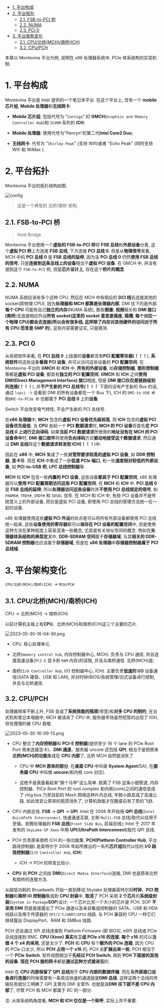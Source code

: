 <!-- @import "[TOC]" {cmd="toc" depthFrom=1 depthTo=6 orderedList=false} -->

<!-- code_chunk_output -->

- [1. 平台构成](#1-平台构成)
- [2. 平台拓扑](#2-平台拓扑)
  - [2.1. FSB-to-PCI 桥](#21-fsb-to-pci-桥)
  - [2.2. NUMA](#22-numa)
  - [2.3. PCI 0](#23-pci-0)
- [3. 平台架构变化](#3-平台架构变化)
  - [3.1. CPU/北桥(MCH)/南桥(ICH)](#31-cpu北桥mch南桥ich)
  - [3.2. CPU/PCH](#32-cpupch)

<!-- /code_chunk_output -->

本章以 Montevina 平台为例, 说明在 x86 处理器系统中, PCIe 体系结构的实现机制.

# 1. 平台构成

Montevina 平台是 Intel 提供的一个笔记本平台. 在这个平台上, 含有一个 **mobile 芯片组**, **Mobile 处理器**和**无线网卡**:

- **Mobile 芯片组**: 包括代号为 "`Contiga`" 的 **GMCH**(`Graphics and Memory Controller Hub`)和 `ICH9M` 系列的 **ICH**;

- **Mobile 处理器**: 使用代号为"Penryn"的第二代**Intel Core2 Duo**;

- **无线网卡**: 代号为 "`Shirley Peak`" (支持 Wifi)或者 "Echo Peak" (同时支持 Wifi 和 WiMax ).

# 2. 平台拓扑

Montevina 平台的拓扑结构如图.

![config](./images/1.png)

> 这是一个典型的 北桥/南桥 架构.

## 2.1. FSB-to-PCI 桥

> Host Bridge

Montevina 平台使用一个**虚拟的 FSB-to-PCI 桥**将 **FSB 总线**和**外部设备**分离, 这个**虚拟 PCI 桥**上方连接 **FSB 总线**, 下方连接 **PCI 总线 0**. 但是从**物理信号**来看, MCH 中的 **PCI 总线 0** 是 **FSB 总线的延伸**, 因为该 **PCI 总线 0** 仍然**使用 FSB 总线的信号**, 只是**连接到这条总线上的设备**相当于**虚拟 PCI 设备**. 在 GMCH 中, 并没有提到这个 `FSB-to-PCI` 桥, 但是**芯片设计上**, 存在这个**桥片的概念**.

## 2.2. NUMA

NUMA 系统应该有多个这种 CPU, 然后在 MCH 中有相应的 **DCI 线**去连接其他的 socket(即物理 CPU), 因为**处理器和 MCH 都算是处理器内部**, DMI 往下的是外部. **每个 CPU** 可能有自己**独立的内存**(NUMA 系统), 那些**图像**, **视频**相关和 **DMI 接口(南桥**)去连接相应外设**所有 socket(这里的 socket 意思是插座, 插槽, 每个对应一个物理 CPU)都会去连接(所以会有很多线, 这样除了内存对其他硬件的访问对于所有 CPU 而言是 SMP 的**), 这些内容需要证实, 只是猜测.

## 2.3. PCI 0

从系统软件来看, 在 **PCI 总线 0** 上挂接的**设备**都含有**PCI 配置寄存器(！！！**), **系统软件**将这些设备**看做 PCI 设备**, 并可以访问这些设备的 **PCI 配置空间**. 在 Montevina 平台的 **GMCH** 和 **ICH** 中, **所有的外部设备**, 如**存储控制器**, **图形控制器**等都是**虚拟 PCI 设备**, 都具有**独立的 PCI 配置空间**. **GMCH** 和 **ICH** 之间**使用 DMI(Direct Management Interface) 接口**相连, 但是 **DMI 接口仅仅是链路级别的连接(！！！**), 并**不产生新的 PCI 总线号(！！！** 下面的没有产生新的 Bus 的话, 通过 `lspci -t` 会看到 DMI 的所有设备都在一个 Bus 下), ICH 的 `DMI-to-USB 桥` 和`DMI-to-PCIe 桥` 也都属于 **PCI 总线 0** 上的**设备**.

Switch 不会改变电气特性, 不会产生新的 PCI 总线号.

在**x86 处理器**中, **MCH** 包含的**虚拟 PCI 设备优先级较高**, 而 **ICH** 包含的**虚拟 PCI 设备优先级低**. 当 **CPU** 发起一个 **PCI 数据请求**时, **MCH 的 PCI 设备**将首先**在 PCI 总线 0 上进行正向译码**. 如果**当前 PCI 数据请求**所使用的**地址没有在 MCH 的 PCI 设备命中**时, **DMI 接口部件**将使用**负向译码**方式**被动地接受这个数据请求**, 然后通过 **DMI 总线**将这个**数据请求转发到 ICH(！！！**)中.

因此在 **x86** 中, **MCH** 集成了一些**对宽带要求较高的虚拟 PCI 设备**, 如 **DDR 控制器**, **显卡**等. 而在 **ICH** 中集成了一些**低速 PCIe 端口**, 和一些**速度相对较低的外部设备**, 如 **PCI\-to\-USB 桥**, **LPC 总线控制器**等.

**MCH** 和 **ICH** 包含一些**内置的 PCI 设备**, 这些设备**都具于 PCI 配置空间**, x86 处理器可以**使用 PCI 配置周期访问这些 PCI 配置空间**. 在 **MCH** 和 **ICH** 中, **PCI 总线 0** 是 **FSB 总线的延伸**, 所以**处理器访问这些设备**时并**不使用 PCI 总线规定的信号**, 如 `FRAME#`, `TRDY#`, `IRDY#` 和 `IDSEL` 信号. 在 MCH 和 ICH 中, 有些 PCI 设备并不是传统意义上的外部设备, 而仅是虚拟 PCI 设备, 即使用 PCI 总线的管理方法统一在一起的设备.

x86 处理器使用这些**虚拟 PCI 外设**的优点是可以将所有外部设备都使用 PCI 总线统一起来, 这些**设备使用的寄存器**都可以**保存在 PCI 设备的配置空间**中, 但是使用这种方法在某种程度上容易混淆一些概念, 尤其是有关地址空间的概念. 例如在**处理器体系结构的典型定义**中, **DDR\-SDRAM 空间**属于**存储器域**, 与其**相关的 DDR\-SDRAM 控制器**也应该属于**存储器域**, 但是在 **x86 处理器**中**存储器控制器属于 PCI 总线域**.

# 3. 平台架构变化

`CPU/北桥(MCH)/南桥(ICH)` -> `MCH/PCH`

## 3.1. CPU/北桥(MCH)/南桥(ICH)

CPU -> 北桥(MCH) -> 南桥(ICH)

以前计算机主板上有**CPU**、北桥(MCH)和南桥(ICH)这三个主要的芯片.

![2023-05-30-16-04-36.png](./images/2023-05-30-16-04-36.png)

* CPU. 核心处理单元.

* 北桥(`memory control hub`, 内存控制器中心, MCH). 负责与 CPU 通信, 并且连接高速设备(`PCI-E` 显卡和 `RAM` 内存)的读取, 并且与南桥通信. 北桥(MCH)是;

* 南桥(`I/O Controller Hub`, I/O 控制器中心, ICH). 主要负责**低速的 I/O** 设备通信(SATA 硬盘、USB 和 LAN), 并对时钟/BIOS/系统管理/旧式设备进行控制, 并且与北桥通信.

## 3.2. CPU/PCH

处理器频率不断上升, FSB 变成了**系统效能的瓶颈**(带宽)和**对多 CPU 的制约**, 在台式机和笔记本电脑中, MCH 被请进了 CPU 中, 服务器市场虽然短暂的出现了 IOH, 但也慢慢的被 CPU 吞噬.

![2023-05-30-16-09-13.png](./images/2023-05-30-16-09-13.png)

* CPU 整合了**内存控制器**和 **PCI-E 控制器**(提供至少 16 个 lane 的 PCIe Root Port 用来连接显卡)、**DMI 通道**、服务器 uncore 还包括 **QPI**, 相当于是把原来**北桥(MCH)的功能**集成在 **CPU 内部**了, 北桥 MCH 自然就消失了.

  * CPU 中 **MCH 原来的部分**, 在**桌面 CPU** 中叫做 **System Agent**(SA), 在**服务器 CPU** 中叫做 **uncore**(和内核 core 对应).

  * 这绝不是表面看起来"换个马甲"这么简单. 脱离了 FSB 这条小细管道, 内存控制器、PICe Root Port 的 root complex 和内核(core)之间的通信变成了 ring bus 乃至目前的 Mesh 网络这种片内总线, 羊肠小路变成了高速公路. 如此改变让原来的瓶颈消失了, 计算机效能才在酷睿后有了质的飞跃.

* CPU 内部总线. **FSB** -> **QPI** -> **UPI**. Intel 在 2008 年开始用 **QPI 总线**(`Intel QuickPath Interconnect`, 快速通道互联, 又称 `Multi-FSB` 总线)取代以往用于至强、安腾处理器的 **FSB 总线**(`Front Side Bus`, 前端总线); Intel 于 2017 年发布的 `SkyLake-SP Xeon` 中用 **UPI**(**UltraPath Interconnect**)取代 QPI 总线.

* PCH 负责原来南桥 ICH 的一些功能集. **PCH(Platform Controller Hub**, 平台路径控制器) 是英特尔于 2008 年起所推出的一系列**芯片组**取代以往的 **I/O 路径控制器**(`I/O Controller Hub`, **ICH**)

  * ICH -> PCH 的转变比较小.

* **CPU** 和 **PCH** 之间由 **DMI**(`Direct Media Interface`)连接, DMI 也是原来北桥和南桥的连接方法.





从超低功耗的 Broadwells 开始一直到移动 Skylake 处理器英特尔将**时钟**、**PCI 控制器**和**南桥 IO 控制器**集成到 **CPU 封装**中, **取消**了 PCH 采用 **2 个芯片**的**系统级封装**(`System in Package`**SOP**)设计; 一个芯片比另一个大小的芯片是 PCH. SOP **不采用 DMI** 而是直接露出了 PCIe 通道以及来自集成控制器的 SATA、USB 和 HDA 线路以及用于传感器的 `SPI/I²C/UART/GPIO` 线路. 与 PCH 兼容的 CPU 一样它们继续露出 DisplayPort、RAM 和 SMBus 线路.

PCH 还会通过 SPI 总线连接到 Platform Firmware (即 BIOS), eSPI 总线或 PCIe 总线连接到 BMC. **CPU (Xeon) 真实**有**三组 PCIe x16 的连接**, **每个 x16** 的可以**当做 4 个 x4 的来用**, 还是太少了. **PCH** 和 **CPU** 有个**额外的 PCIe 连接**, 因为 CPU 的 PCIe 口太少, 所以 **PCH 占用一个 x16** 的, PCH 会**扩展出来一些**, PCH 相当于一个 **PCIe Switch**, 软件视图相当于**先经过 PCH Switch**, 再到 **PCH 下面接的其他的设备**. **现在 PCH 接的网卡**都是**通过这种方式接进去**的.

Intel 在 **CPU 内部保留了 QPI 总线**用于 **CPU 内部的数据传输**. 而在**与外部接口设备进行连接**的时候需要有一条简洁快速的通道就是**DMI 总线**. 这样这两个总线的传输任务就分工明确了 QPI 主管内 DMI 主管外. 也就是说**DMI 往下就不是 CPU 内部**了, 尽管 PCH 和 MCH 都属于 RC 的一部分.

注: 从体系结构角度看, **MCH 和 ICH 仅仅是一个称呼**, 实际上并不重要.
